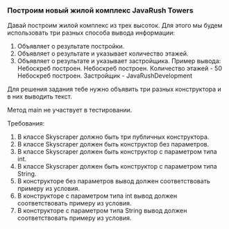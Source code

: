 
### Построим новый жилой комплекс JavaRush Towers

Давай построим жилой комплекс из трех высоток. Для этого мы будем использовать три разных способа вывода информации:
1. Объявляет о результате постройки.
2. Объявляет о результате и указывает количество этажей.
3. Объявляет о результате и указывает застройщика.
Пример вывода:
Небоскреб построен.
Небоскреб построен. Количество этажей - 50
Небоскреб построен. Застройщик - JavaRushDevelopment

Для решения задания тебе нужно объявить три разных конструктора и в них выводить текст.

Метод main не участвует в тестировании.


Требования:
1.	В классе Skyscraper должно быть три публичных конструктора.
2.	В классе Skyscraper должен быть конструктор без параметров.
3.	В классе Skyscraper должен быть конструктор с параметром типа int.
4.	В классе Skyscraper должен быть конструктор с параметром типа String.
5.	В конструкторе без параметров вывод должен соответствовать примеру из условия.
6.	В конструкторе с параметром типа int вывод должен соответствовать примеру из условия.
7.	В конструкторе с параметром типа String вывод должен соответствовать примеру из условия.


